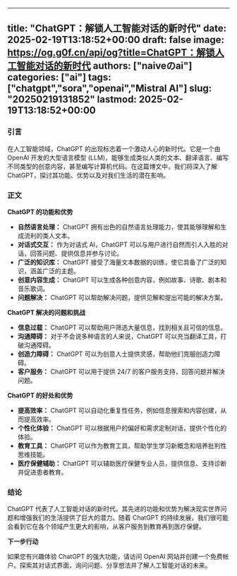 
---
title: "ChatGPT：解锁人工智能对话的新时代"
date: 2025-02-19T13:18:52+00:00
draft: false
image: https://og.g0f.cn/api/og?title=ChatGPT：解锁人工智能对话的新时代
authors: ["naiveのai"]
categories: ["ai"]
tags: ["chatgpt","sora","openai","Mistral AI"]
slug: "20250219131852"
lastmod: 2025-02-19T13:18:52+00:00
---
### 引言

在人工智能领域，ChatGPT 的出现标志着一个激动人心的新时代。它是一个由 OpenAI 开发的大型语言模型 (LLM)，能够生成类似人类的文本、翻译语言、编写不同类型的创意内容，甚至编写计算机代码。在这篇博文中，我们将深入了解 ChatGPT，探讨其功能、优势以及对我们生活的潜在影响。

### 正文

**ChatGPT 的功能和优势**

* **自然语言处理：** ChatGPT 拥有出色的自然语言处理能力，使其能够理解和生成流利的类人文本。
* **对话式交互：** 作为对话式 AI，ChatGPT 可以与用户进行自然而引人入胜的对话，回答问题、提供信息并参与讨论。
* **广泛的知识库：** ChatGPT 接受了海量文本数据的训练，使它具备了广泛的知识，涵盖广泛的主题。
* **创意内容生成：** ChatGPT 可以生成各种创意内容，例如故事、诗歌、剧本和音乐歌词。
* **问题解决：** ChatGPT 可以帮助解决问题，提供见解和提出可能的解决方案。

**ChatGPT 解决的问题和挑战**

* **信息过载：** ChatGPT 可以帮助用户筛选大量信息，找到相关且可信的信息。
* **沟通障碍：** 对于不会说多种语言的人来说，ChatGPT 可以充当翻译工具，打破沟通障碍。
* **创造力障碍：** ChatGPT 可以为创意人士提供灵感，帮助他们克服创造力障碍。
* **客户服务：** ChatGPT 可以用于提供 24/7 的客户服务支持，回答问题并解决问题。

**ChatGPT 的好处和优势**

* **提高效率：** ChatGPT 可以自动化重复性任务，例如信息搜索和内容创建，从而提高效率。
* **个性化体验：** ChatGPT 可以根据用户的偏好和需求定制对话，提供个性化的体验。
* **教育工具：** ChatGPT 可以作为教育工具，帮助学生学习新概念和培养批判性思维技能。
* **医疗保健辅助：** ChatGPT 可以辅助医疗保健专业人员，提供信息、支持诊断并促进患者教育。

### 结论

ChatGPT 代表了人工智能对话的新时代。其先进的功能和优势为解决现实世界问题和增强我们的生活提供了巨大的潜力。随着 ChatGPT 的持续发展，我们很可能会看到它在各个领域产生更大的影响，从客户服务到教育再到医疗保健。

**下一步行动**

如果您有兴趣体验 ChatGPT 的强大功能，请访问 OpenAI 网站并创建一个免费帐户。探索其对话式界面，询问问题、分享想法并了解人工智能对话的未来。